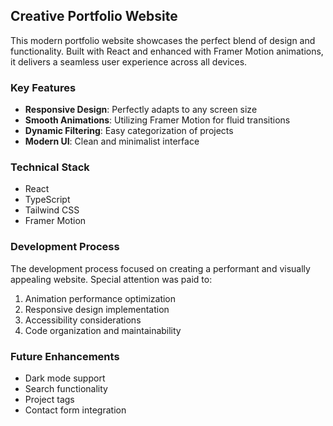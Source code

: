 ## Creative Portfolio Website
<!-- ![](https://raw.githubusercontent.com/iamjoel/quote-card-generator/main/demo.jpg) -->

This modern portfolio website showcases the perfect blend of design and functionality. Built with React and enhanced with Framer Motion animations, it delivers a seamless user experience across all devices.

### Key Features

- **Responsive Design**: Perfectly adapts to any screen size
- **Smooth Animations**: Utilizing Framer Motion for fluid transitions
- **Dynamic Filtering**: Easy categorization of projects
- **Modern UI**: Clean and minimalist interface

### Technical Stack

- React
- TypeScript
- Tailwind CSS
- Framer Motion

### Development Process

The development process focused on creating a performant and visually appealing website. Special attention was paid to:

1. Animation performance optimization
2. Responsive design implementation
3. Accessibility considerations
4. Code organization and maintainability

### Future Enhancements

- Dark mode support
- Search functionality
- Project tags
- Contact form integration